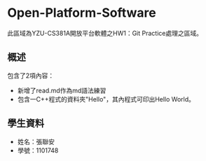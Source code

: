 # Open-Platform-Software

此區域為YZU-CS381A開放平台軟體之HW1：Git Practice處理之區域。

## 概述
包含了2項內容：
- 新增了read.md作為md語法練習
- 包含一C++程式的資料夾"Hello"，其內程式可印出Hello World。

## 學生資料
- 姓名：張聯安
- 學號：1101748

